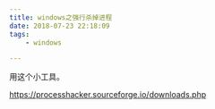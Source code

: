 ```yaml
---
title: windows之强行杀掉进程
date: 2018-07-23 22:18:09
tags:
	- windows

---
```




用这个小工具。

https://processhacker.sourceforge.io/downloads.php

